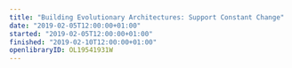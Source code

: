 ```yaml
---
title: "Building Evolutionary Architectures: Support Constant Change"
date: "2019-02-05T12:00:00+01:00"
started: "2019-02-05T12:00:00+01:00"
finished: "2019-02-10T12:00:00+01:00"
openlibraryID: OL19541931W
---
```

